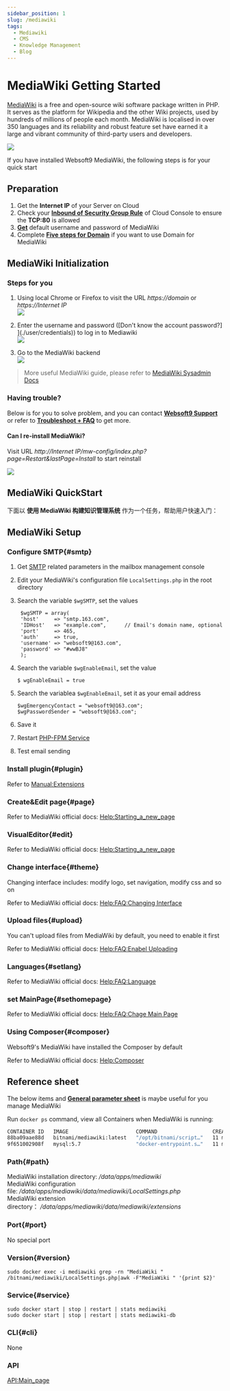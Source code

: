 ```yaml
---
sidebar_position: 1
slug: /mediawiki
tags:
  - Mediawiki
  - CMS
  - Knowledge Management
  - Blog
---
```


# MediaWiki Getting Started

[MediaWiki](https://mediawiki.org) is a free and open-source wiki software package written in PHP. It serves as the platform for Wikipedia and the other Wiki projects, used by hundreds of millions of people each month. MediaWiki is localised in over 350 languages and its reliability and robust feature set have earned it a large and vibrant community of third-party users and developers.

![](https://libs.websoft9.com/Websoft9/DocsPicture/en/mediawiki/mediawikiui.gif)  

If you have installed Websoft9 MediaWiki, the following steps is for your quick start

## Preparation

1. Get the **Internet IP** of your Server on Cloud
2. Check your **[Inbound of Security Group Rule](./administrator/firewall#security)** of Cloud Console to ensure the **TCP:80** is allowed
3. **[Get](./user/credentials)** default username and password of MediaWiki 
4. Complete **[Five steps for Domain](./administrator/domain_step)** if you want to use Domain for MediaWiki 

## MediaWiki Initialization

### Steps for you

1. Using local Chrome or Firefox to visit the URL *https://domain* or *https://Internet IP*  
   ![](https://libs.websoft9.com/Websoft9/DocsPicture/zh/mediawiki/mediawiki-install1-websoft9.png)

2. Enter the username and password ([Don't know the account password?] ](./user/credentials)) to log in to Mediawiki  
   ![](https://libs.websoft9.com/Websoft9/DocsPicture/zh/mediawiki/mediawiki-install2-websoft9.png)

3. Go to the MediaWiki backend   
   ![](https://libs.websoft9.com/Websoft9/DocsPicture/zh/mediawiki/mediawiki-install3-websoft9.png)

> More useful MediaWiki guide, please refer to [MediaWiki Sysadmin Docs](https://www.mediawiki.org/wiki/Sysadmin_hub)

### Having trouble?

Below is for you to solve problem, and you can contact **[Websoft9 Support](./helpdesk)** or refer to **[Troubleshoot + FAQ](./faq#setup)** to get more.  

#### Can I re-install MediaWiki?

Visit URL *http://Internet IP/mw-config/index.php?page=Restart&lastPage=Install*  to start reinstall

![](http://libs.websoft9.com/Websoft9/DocsPicture/en/mediawiki/Mediawiki-reinstall-websoft9.png)

## MediaWiki QuickStart

下面以 **使用 MediaWiki 构建知识管理系统** 作为一个任务，帮助用户快速入门：

## MediaWiki Setup

### Configure SMTP{#smtp}

1. Get [SMTP](./administrator/smtp) related parameters in the mailbox management console  

2. Edit your MediaWiki's configuration file `LocalSettings.php` in the root directory  

3. Search the variable `$wgSMTP`, set the values
   ```
    $wgSMTP = array(
    'host'     => "smtp.163.com", 
    'IDHost'   => "example.com",      // Email's domain name, optional
    'port'     => 465,                 
    'auth'     => true,               
    'username' => "websoft9@163.com",     
    'password' => "#wwBJ8"       
    );
   ```
4. Search the variable `$wgEnableEmail`, set the value
   ```
   $ wgEnableEmail = true
   ```
5. Search the variablea `$wgEnableEmail`, set it as your email address
   ```
   $wgEmergencyContact = "websoft9@163.com";
   $wgPasswordSender = "websoft9@163.com";
   ```
6. Save it  

7. Restart [PHP-FPM Service](#service)  

8. Test email sending

### Install plugin{#plugin}

Refer to [Manual:Extensions](https://www.mediawiki.org/wiki/Manual:Extensions)

### Create&Edit page{#page}

Refer to MediaWiki official docs: [Help:Starting_a_new_page](https://www.mediawiki.org/wiki/Help:Starting_a_new_page/en)

### VisualEditor{#edit}

Refer to MediaWiki official docs: [Help:Starting_a_new_page](https://www.mediawiki.org/wiki/Help:VisualEditor/User_guide/en)

### Change interface{#theme}

Changing interface includes: modify logo, set navigation, modify css and so on

Refer to MediaWiki official docs: [Help:FAQ:Changing Interface](https://www.mediawiki.org/wiki/Manual:FAQ#Changing_the_interface)

### Upload files{#upload}

You can't upload files from MediaWiki by default, you need to enable it first  

Refer to MediaWiki official docs: [Help:FAQ:Enabel Uploading](https://www.mediawiki.org/wiki/Manual:FAQ#How_do_I_enable_uploading?)

### Languages{#setlang}

Refer to MediaWiki official docs: [Help:FAQ:Language](https://www.mediawiki.org/wiki/Manual:FAQ#How_do_I_change_the_interface_language?)

### set MainPage{#sethomepage}

Refer to MediaWiki official docs: [Help:FAQ:Chage Main Page](https://www.mediawiki.org/wiki/Manual:FAQ#How_do_I_change_which_page_is_the_main_page?)

### Using Composer{#composer}

Websoft9's MediaWiki have installed the Composer by default  

Refer to MediaWiki official docs: [Help:Composer](https://www.mediawiki.org/wiki/Composer/en) 

## Reference sheet

The below items and **[General parameter sheet](./administrator/parameter)** is maybe useful for you manage MediaWiki

Run `docker ps` command, view all Containers when MediaWiki is running:  

```bash
CONTAINER ID   IMAGE                      COMMAND                  CREATED          STATUS          PORTS                                                 NAMES
88ba09aae88d   bitnami/mediawiki:latest   "/opt/bitnami/script…"   11 minutes ago   Up 11 minutes   8443/tcp, 0.0.0.0:9005->8080/tcp, :::9005->8080/tcp   mediawiki
9f651002908f   mysql:5.7                  "docker-entrypoint.s…"   11 minutes ago   Up 11 minutes   3306/tcp, 33060/tcp                                   mediawiki-db
```

### Path{#path}

MediaWiki installation directory: */data/apps/mediawiki*     
MediaWiki configuration file: */data/apps/mediawiki/data/mediawiki/LocalSettings.php*    
MediaWiki extension directory： */data/apps/mediawiki/data/mediawiki/extensions*     

### Port{#port}

No special port  

### Version{#version}

```
sudo docker exec -i mediawiki grep -rn "MediaWiki " /bitnami/mediawiki/LocalSettings.php|awk -F"MediaWiki " '{print $2}'
```


### Service{#service}

```shell
sudo docker start | stop | restart | stats mediawiki
sudo docker start | stop | restart | stats mediawiki-db
```

### CLI{#cli}

None

### API

[API:Main_page](https://www.mediawiki.org/wiki/API)